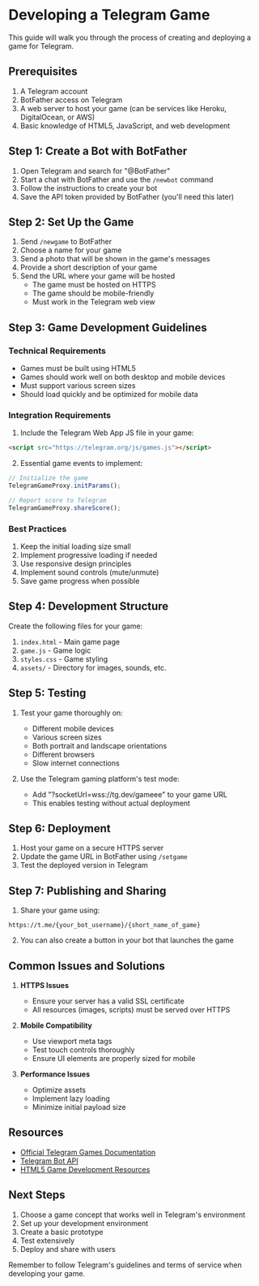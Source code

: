 # Developing a Telegram Game

This guide will walk you through the process of creating and deploying a game for Telegram.

## Prerequisites

1. A Telegram account
2. BotFather access on Telegram
3. A web server to host your game (can be services like Heroku, DigitalOcean, or AWS)
4. Basic knowledge of HTML5, JavaScript, and web development

## Step 1: Create a Bot with BotFather

1. Open Telegram and search for "@BotFather"
2. Start a chat with BotFather and use the `/newbot` command
3. Follow the instructions to create your bot
4. Save the API token provided by BotFather (you'll need this later)

## Step 2: Set Up the Game

1. Send `/newgame` to BotFather
2. Choose a name for your game
3. Send a photo that will be shown in the game's messages
4. Provide a short description of your game
5. Send the URL where your game will be hosted
   - The game must be hosted on HTTPS
   - The game should be mobile-friendly
   - Must work in the Telegram web view

## Step 3: Game Development Guidelines

### Technical Requirements

- Games must be built using HTML5
- Games should work well on both desktop and mobile devices
- Must support various screen sizes
- Should load quickly and be optimized for mobile data

### Integration Requirements

1. Include the Telegram Web App JS file in your game:
```html
<script src="https://telegram.org/js/games.js"></script>
```

2. Essential game events to implement:
```javascript
// Initialize the game
TelegramGameProxy.initParams();

// Report score to Telegram
TelegramGameProxy.shareScore();
```

### Best Practices

1. Keep the initial loading size small
2. Implement progressive loading if needed
3. Use responsive design principles
4. Implement sound controls (mute/unmute)
5. Save game progress when possible

## Step 4: Development Structure

Create the following files for your game:

1. `index.html` - Main game page
2. `game.js` - Game logic
3. `styles.css` - Game styling
4. `assets/` - Directory for images, sounds, etc.

## Step 5: Testing

1. Test your game thoroughly on:
   - Different mobile devices
   - Various screen sizes
   - Both portrait and landscape orientations
   - Different browsers
   - Slow internet connections

2. Use the Telegram gaming platform's test mode:
   - Add "?socketUrl=wss://tg.dev/gameee" to your game URL
   - This enables testing without actual deployment

## Step 6: Deployment

1. Host your game on a secure HTTPS server
2. Update the game URL in BotFather using `/setgame`
3. Test the deployed version in Telegram

## Step 7: Publishing and Sharing

1. Share your game using:
```
https://t.me/{your_bot_username}/{short_name_of_game}
```

2. You can also create a button in your bot that launches the game

## Common Issues and Solutions

1. **HTTPS Issues**
   - Ensure your server has a valid SSL certificate
   - All resources (images, scripts) must be served over HTTPS

2. **Mobile Compatibility**
   - Use viewport meta tags
   - Test touch controls thoroughly
   - Ensure UI elements are properly sized for mobile

3. **Performance Issues**
   - Optimize assets
   - Implement lazy loading
   - Minimize initial payload size

## Resources

- [Official Telegram Games Documentation](https://core.telegram.org/bots/games)
- [Telegram Bot API](https://core.telegram.org/bots/api#games)
- [HTML5 Game Development Resources](https://html5gameengine.com/)

## Next Steps

1. Choose a game concept that works well in Telegram's environment
2. Set up your development environment
3. Create a basic prototype
4. Test extensively
5. Deploy and share with users

Remember to follow Telegram's guidelines and terms of service when developing your game.
